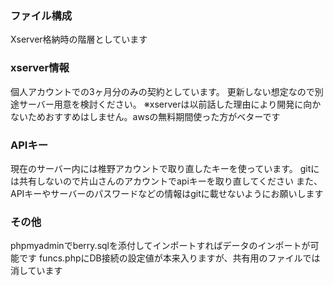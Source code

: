 ### ファイル構成

Xserver格納時の階層としています

### xserver情報

個人アカウントでの3ヶ月分のみの契約としています。
更新しない想定なので別途サーバー用意を検討ください。
※xserverは以前話した理由により開発に向かないためおすすめはしません。awsの無料期間使った方がベターです


### APIキー

現在のサーバー内には椎野アカウントで取り直したキーを使っています。
gitには共有しないので片山さんのアカウントでapiキーを取り直してください
また、APIキーやサーバーのパスワードなどの情報はgitに載せないようにお願いします

### その他

phpmyadminでberry.sqlを添付してインポートすればデータのインポートが可能です
funcs.phpにDB接続の設定値が本来入りますが、共有用のファイルでは消しています